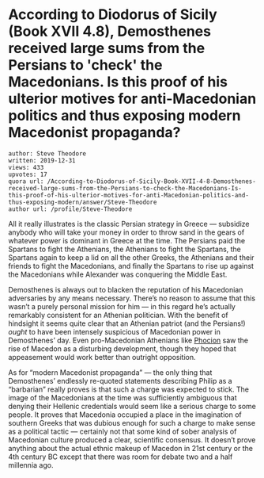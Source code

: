 # According to Diodorus of Sicily (Book XVII 4.8), Demosthenes received large sums from the Persians to 'check' the Macedonians. Is this proof of his ulterior motives for anti-Macedonian politics and thus exposing modern Macedonist propaganda?

	author: Steve Theodore
	written: 2019-12-31
	views: 433
	upvotes: 17
	quora url: /According-to-Diodorus-of-Sicily-Book-XVII-4-8-Demosthenes-received-large-sums-from-the-Persians-to-check-the-Macedonians-Is-this-proof-of-his-ulterior-motives-for-anti-Macedonian-politics-and-thus-exposing-modern/answer/Steve-Theodore
	author url: /profile/Steve-Theodore


All it really illustrates is the classic Persian strategy in Greece — subsidize anybody who will take your money in order to throw sand in the gears of whatever power is dominant in Greece at the time. The Persians paid the Spartans to fight the Athenians, the Athenians to fight the Spartans, the Spartans again to keep a lid on all the other Greeks, the Athenians and their friends to fight the Macedonians, and finally the Spartans to rise up against the Macedonians while Alexander was conquering the Middle East.

Demosthenes is always out to blacken the reputation of his Macedonian adversaries by any means necessary. There’s no reason to assume that this wasn’t a purely personal mission for him — in this regard he’s actually remarkably consistent for an Athenian politician. With the benefit of hindsight it seems quite clear that an Athenian patriot (and the Persians!) _ought_ to have been intensely suspicious of Macedonian power in Demosthenes’ day. Even pro-Macedonian Athenians like [Phocion](https://en.wikipedia.org/wiki/Phocion) saw the rise of Macedon as a disturbing development, though they hoped that appeasement would work better than outright opposition.

As for “modern Macedonist propaganda” — the only thing that Demosthenes’ endlessly re-quoted statements describing Philip as a “barbarian” really proves is that such a charge was expected to stick. The image of the Macedonians at the time was sufficiently ambiguous that denying their Hellenic credentials would seem like a serious charge to some people. It proves that Macedonia occupied a place in the imagination of southern Greeks that was dubious enough for such a charge to make sense as a political tactic — certainly not that some kind of sober analysis of Macedonian culture produced a clear, scientific consensus. It doesn’t prove anything about the actual ethnic makeup of Macedon in 21st century or the 4th century BC except that there was room for debate two and a half millennia ago.

